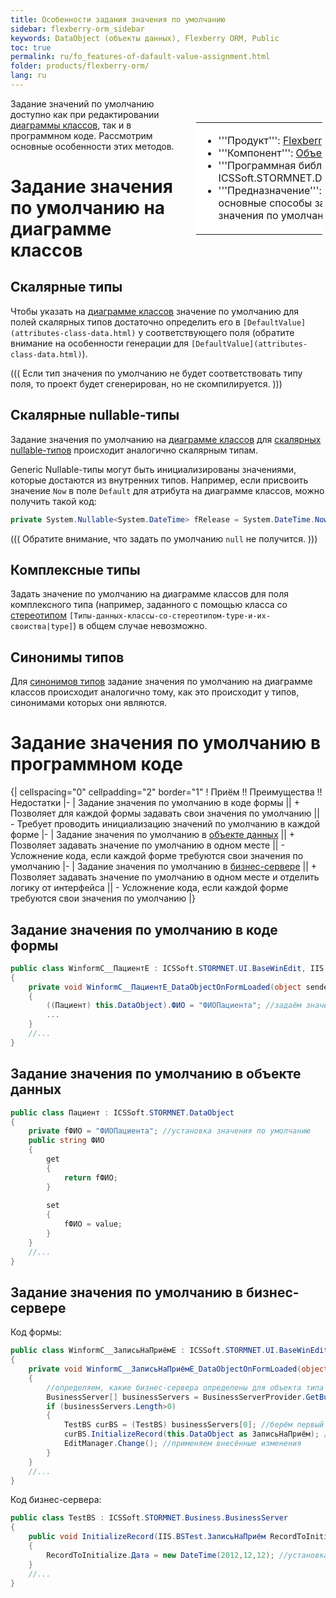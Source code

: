```yaml
---
title: Особенности задания значения по умолчанию
sidebar: flexberry-orm_sidebar
keywords: DataObject (объекты данных), Flexberry ORM, Public
toc: true
permalink: ru/fo_features-of-dafault-value-assignment.html
folder: products/flexberry-orm/
lang: ru
---
```


<div style="margin:5px; padding-left:28px; float:right; width:40%; outline:1px solid white;"> <br> <table border="0" width="100%" bgcolor="#6495ED"> <tbody><tr><td bgcolor="#FFFFFF"> 

* '''Продукт''': [Flexberry ORM](flexberry-o-r-m.html)
* '''Компонент''': [Объект данных](dataobject.html)
* '''Программная библиотека''': ICSSoft.STORMNET.DataObject.dll
* '''Предназначение''': Приведены основные способы задания значения по умолчанию.
</td>
</tr></tbody></table></a>
</div>

Задание значений по умолчанию доступно как при редактировании [диаграммы классов](class-diagram.html), так и в программном коде. Рассмотрим основные особенности этих методов.

# Задание значения по умолчанию на диаграмме классов
## Скалярные типы
Чтобы указать на [диаграмме классов](class-diagram.html) значение по умолчанию для полей скалярных типов достаточно определить его в `[DefaultValue](attributes-class-data.html)` у соответствующего поля (обратите внимание на особенности генерации для `[DefaultValue](attributes-class-data.html)`).

(((
<msg type=note>Если тип значения по умолчанию не будет соответствовать типу поля, то проект будет сгенерирован, но не скомпилируется.</msg>
)))

## Cкалярные nullable-типы
Задание значения по умолчанию на [диаграмме классов](class-diagram.html) для [скалярных nullable-типов](nullable-types.html) происходит аналогично скалярным типам.

Generic Nullable-типы могут быть инициализированы значениями, которые достаются из внутренних типов. Например, если присвоить значение `Now` в поле `Default` для атрибута на диаграмме классов, можно получить такой код:
```cs
private System.Nullable<System.DateTime> fRelease = System.DateTime.Now;
```
(((
<msg type=important>Обратите внимание, что задать по умолчанию `null` не получится.</msg>
)))

## Комплексные типы
Задать значение по умолчанию на диаграмме классов для поля комплексного типа (например, заданного с помощью класса со [стереотипом](key-concepts-flexberry-designer.html) `[Типы-данных-классы-со-стереотипом-type-и-их-своиства|type]`) в общем случае невозможно.

## Синонимы типов
Для [синонимов типов](classes-with-stereotype--typedef.html) задание значения по умолчанию на диаграмме классов происходит аналогично тому, как это происходит у типов, синонимами которых они являются. 

# Задание значения по умолчанию в программном коде
{| cellspacing="0" cellpadding="2" border="1"
! Приём !! Преимущества !! Недостатки
|-
| Задание значения по умолчанию в коде формы || + Позволяет для каждой формы задавать свои значения по умолчанию || - Требует проводить инициализацию значений по умолчанию в каждой форме
|-
| Задание значения по умолчанию в [объекте данных](dataobject.html) || + Позволяет задавать значение по умолчанию в одном месте || - Усложнение кода, если каждой форме требуются свои значения по умолчанию
|-
| Задание значения по умолчанию в [бизнес-сервере](business--servers--wrapper--business--facade.html) || + Позволяет задавать значение по умолчанию в одном месте и отделить логику от интерфейса || - Усложнение кода, если каждой форме требуются свои значения по умолчанию
|}

## Задание значения по умолчанию в коде формы
```cs
public class WinformC__ПациентE : ICSSoft.STORMNET.UI.BaseWinEdit, IIS.BSTest.DPDIC__ПациентE
{
	private void WinformC__ПациентE_DataObjectOnFormLoaded(object sender, EventArgs e)
	{
		((Пациент) this.DataObject).ФИО = "ФИОПациента"; //задаём значения по умолчанию
		...
	}
	//...
}
```

## Задание значения по умолчанию в объекте данных
```cs
public class Пациент : ICSSoft.STORMNET.DataObject
{
	private fФИО = "ФИОПациента"; //установка значения по умолчанию
	public string ФИО 
	{
		get
		{
			return fФИО;
		}
		
		set
		{
			fФИО = value;
		}
	}
	//...
}
```

## Задание значения по умолчанию в бизнес-сервере
Код формы:
```cs
public class WinformC__ЗаписьНаПриёмE : ICSSoft.STORMNET.UI.BaseWinEdit, IIS.BSTest.DPDIC__ЗаписьНаПриёмE
{
	private void WinformC__ЗаписьНаПриёмE_DataObjectOnFormLoaded(object sender, EventArgs e)
	{
		//определяем, какие бизнес-сервера определены для объекта типа "ЗаписьНаПриём"
		BusinessServer[] businessServers = BusinessServerProvider.GetBusinessServer(typeof(ЗаписьНаПриём), DataServiceObjectEvents.OnAllEvents, DataServiceProvider.DataService);
		if (businessServers.Length>0) 
		{
			TestBS curBS = (TestBS) businessServers[0]; //берём первый и единственный (в данном случае единственный)
			curBS.InitializeRecord(this.DataObject as ЗаписьНаПриём); //задаём значения по умолчанию
			EditManager.Change(); //применяем внесённые изменения
		}
	}
	//...
}
```
Код бизнес-сервера:
```cs
public class TestBS : ICSSoft.STORMNET.Business.BusinessServer
{
	public void InitializeRecord(IIS.BSTest.ЗаписьНаПриём RecordToInitialize)
	{
		RecordToInitialize.Дата = new DateTime(2012,12,12); //установка значения по умолчанию
	}
	//...
}
```
